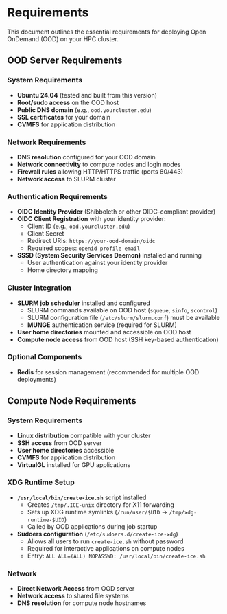 # Requirements

This document outlines the essential requirements for deploying Open OnDemand (OOD) on your HPC cluster.

## OOD Server Requirements

### System Requirements
- **Ubuntu 24.04** (tested and built from this version)
- **Root/sudo access** on the OOD host
- **Public DNS domain** (e.g., `ood.yourcluster.edu`)
- **SSL certificates** for your domain
- **CVMFS** for application distribution

### Network Requirements
- **DNS resolution** configured for your OOD domain
- **Network connectivity** to compute nodes and login nodes
- **Firewall rules** allowing HTTP/HTTPS traffic (ports 80/443)
- **Network access** to SLURM cluster

### Authentication Requirements
- **OIDC Identity Provider** (Shibboleth or other OIDC-compliant provider)
- **OIDC Client Registration** with your identity provider:
  - Client ID (e.g., `ood.yourcluster.edu`)
  - Client Secret
  - Redirect URIs: `https://your-ood-domain/oidc`
  - Required scopes: `openid profile email`
- **SSSD (System Security Services Daemon)** installed and running
  - User authentication against your identity provider
  - Home directory mapping

### Cluster Integration
- **SLURM job scheduler** installed and configured
  - SLURM commands available on OOD host (`squeue`, `sinfo`, `scontrol`)
  - SLURM configuration file (`/etc/slurm/slurm.conf`) must be available
  - **MUNGE** authentication service (required for SLURM)
- **User home directories** mounted and accessible on OOD host
- **Compute node access** from OOD host (SSH key-based authentication)

### Optional Components
- **Redis** for session management (recommended for multiple OOD deployments)

## Compute Node Requirements

### System Requirements
- **Linux distribution** compatible with your cluster
- **SSH access** from OOD server
- **User home directories** accessible
- **CVMFS** for application distribution
- **VirtualGL** installed for GPU applications

### XDG Runtime Setup
- **`/usr/local/bin/create-ice.sh`** script installed
  - Creates `/tmp/.ICE-unix` directory for X11 forwarding
  - Sets up XDG runtime symlinks (`/run/user/$UID` → `/tmp/xdg-runtime-$UID`)
  - Called by OOD applications during job startup
- **Sudoers configuration** (`/etc/sudoers.d/create-ice-xdg`)
  - Allows all users to run `create-ice.sh` without password
  - Required for interactive applications on compute nodes
  - Entry: `ALL ALL=(ALL) NOPASSWD: /usr/local/bin/create-ice.sh`

### Network
- **Direct Network Access** from OOD server
- **Network access** to shared file systems
- **DNS resolution** for compute node hostnames 
